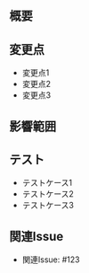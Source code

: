 ## 概要

<!-- このセクションでは、このPRの目的と概要を簡潔に説明してください。 -->

## 変更点

<!-- このセクションでは、具体的な変更点や修正箇所を箇条書きでリストアップしてください。 -->

- 変更点1
- 変更点2
- 変更点3

## 影響範囲

<!-- このセクションでは、このPRが影響を及ぼす範囲や他の機能への影響を説明してください。 -->

## テスト

<!-- このセクションでは、このPRに関連するテストケースやテスト方法を記載してください。 -->

- テストケース1
- テストケース2
- テストケース3

## 関連Issue

<!-- このセクションでは、このPRが関連するIssueやタスクをリンクしてください。以下のように記述します。 -->

- 関連Issue: #123
